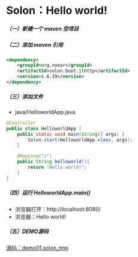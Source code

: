 # Solon：Hello world!

##### （一）新建一个 maven 空项目

##### （二）添加 maven 引用
```xml
<dependency>
    <groupId>org.noear</groupId>
    <artifactId>solon.boot.jlhttp</artifactId>
    <version>1.6.19</version>
</dependency>
```

##### （三）添加文件
* java/HelloworldApp.java

```java
@Controller
public class HelloworldApp {
    public static void main(String[] args) {
        Solon.start(HelloworldApp.class, args);
    }

    @Mapping("/")
    public String helloworld(){
        return "Hello world!";
    }
}

```

##### （四）运行 HelloworldApp.main()
* 浏览器打开：http://localhost:8080/
* 浏览器：Hello world!


##### （五）DEMO源码
[源码：demo01.solon_tmp](https://gitee.com/noear/solon_demo/tree/master/demo01.solon_tmp)


